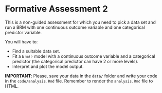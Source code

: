 # Formative Assessment 2

This is a non-guided assessment for which you need to pick a data set and run a BRM with one continuous outcome variable and one categorical predictor variable.

You will have to:

- Find a suitable data set.
- Fit a `brm()` model with a continuous outcome variable and a categorical predictor (the categorical predictor can have 2 or more levels).
- Interpret and plot the model output.

**IMPORTANT**: Please, save your data in the `data/` folder and write your code in the `code/analysis.Rmd` file. Remember to render the  `analysis.Rmd` file to HTML.
